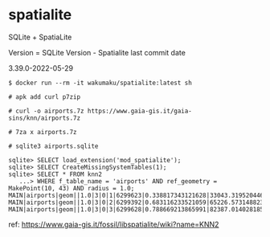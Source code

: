 # spatialite
SQLite + SpatiaLite

Version = SQLite Version - Spatialite last commit date

 3.39.0-2022-05-29

```shell
$ docker run --rm -it wakumaku/spatialite:latest sh

# apk add curl p7zip

# curl -o airports.7z https://www.gaia-gis.it/gaia-sins/knn/airports.7z

# 7za x airports.7z

# sqlite3 airports.sqlite

sqlite> SELECT load_extension('mod_spatialite');
sqlite> SELECT CreateMissingSystemTables(1);
sqlite> SELECT * FROM knn2
   ...> WHERE f_table_name = 'airports' AND ref_geometry = MakePoint(10, 43) AND radius = 1.0;
MAIN|airports|geom||1.0|3|0|1|6299623|0.338817343121628|33043.3195204468
MAIN|airports|geom||1.0|3|0|2|6299392|0.683116233521059|65226.5731488238
MAIN|airports|geom||1.0|3|0|3|6299628|0.788669213865991|82387.0140281855

```

ref: https://www.gaia-gis.it/fossil/libspatialite/wiki?name=KNN2